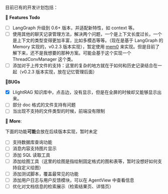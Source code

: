 目前已有的开发计划包括：

💭 **Features Todo**
- [ ] LangGraph 升级到 0.6+ 版本，并适配新特性，如 context 等。
- [ ] 使用其他的聊天记录管理方法，解决两个问题，一个是上下文长度过长，一个是上下文的类型变得更加丰富，比如多模态等等。（现在是基于 LangGraph 的 Memory 实现的，v0.2.3 版本实现），暂定使用 [mem0](github.com/mem0ai/mem0) 来实现。但是目前了解下来，还不是我想要的那种方案。可能会基于这个实现一个 ThreadConvManager 这个类。
- [ ] 添加对于上传文件的支持：这里的复杂的地方就在于如何和历史记录结合在一起（v0.2.3 版本实现，放在记忆管理后面）

🐛**BUGs**
- [x] LlightRAG 知识库中，点击边，没有显示，但是在全屏的时候却又能够显示出来。
- [ ] 部分 doc 格式的文件支持有问题
- [ ] 当出现不支持的文件类型的时候，前端没有限制

💯 **More**:

下面的功能**可能**会放在后续版本实现，暂时未定

- [ ] 支持数据库查询功能
- [ ] 消息内容支持图片显示
- [ ] 添加 SQL 读取工具
- [ ] 添加绘图工具（这里的绘图是指绘制固定格式的图和表等，暂时没想好如何支持自定义绘图）
- [ ] 添加测试脚本，覆盖最常见的功能
- [ ] 添加用户日志与用户反馈模块，可以在 AgentView 中查看信息
- [ ] 优化对文档信息的检索展示（检索结果页、详情页）
